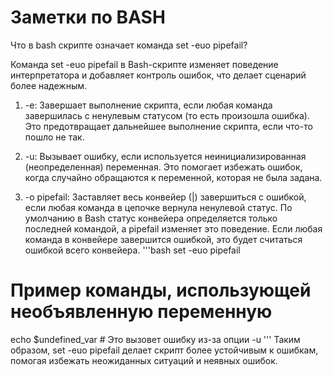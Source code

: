 # Заметки по BASH
Что в bash скрипте означает команда set -euo pipefail?

Команда set -euo pipefail в Bash-скрипте изменяет поведение интерпретатора и добавляет контроль ошибок, что делает сценарий более надежным. 

1. -e: Завершает выполнение скрипта, если любая команда завершилась с ненулевым статусом (то есть произошла ошибка). Это предотвращает дальнейшее выполнение скрипта, если что-то пошло не так.

2. -u: Вызывает ошибку, если используется неинициализированная (неопределенная) переменная. Это помогает избежать ошибок, когда случайно обращаются к переменной, которая не была задана.

3. -o pipefail: Заставляет весь конвейер (|) завершиться с ошибкой, если любая команда в цепочке вернула ненулевой статус. По умолчанию в Bash статус конвейера определяется только последней командой, а pipefail изменяет это поведение. Если любая команда в конвейере завершится ошибкой, это будет считаться ошибкой всего конвейера.
'''bash
set -euo pipefail
# Пример команды, использующей необъявленную переменную
echo $undefined_var  # Это вызовет ошибку из-за опции -u
'''
Таким образом, set -euo pipefail делает скрипт более устойчивым к ошибкам, помогая избежать неожиданных ситуаций и неявных ошибок.
